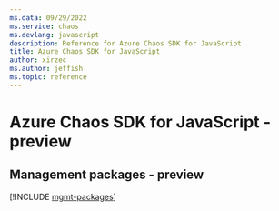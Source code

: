 ```yaml
---
ms.data: 09/29/2022
ms.service: chaos
ms.devlang: javascript
description: Reference for Azure Chaos SDK for JavaScript
title: Azure Chaos SDK for JavaScript
author: xirzec
ms.author: jeffish
ms.topic: reference
---
```

# Azure Chaos SDK for JavaScript - preview

## Management packages - preview
[!INCLUDE [mgmt-packages](chaos-mgmt-index.md)]